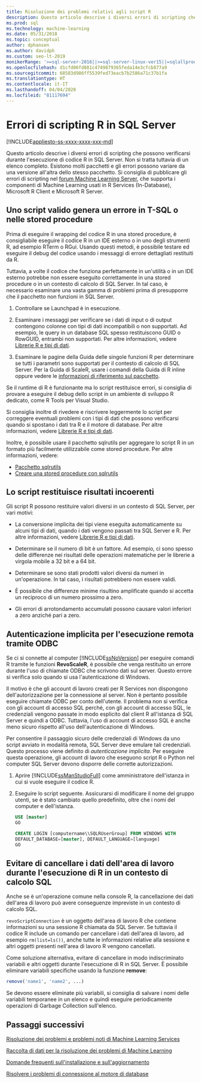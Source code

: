 ```yaml
---
title: Risoluzione dei problemi relativi agli script R
description: Questo articolo descrive i diversi errori di scripting che possono verificarsi durante l'esecuzione di codice R in SQL Server.
ms.prod: sql
ms.technology: machine-learning
ms.date: 05/31/2018
ms.topic: conceptual
author: dphansen
ms.author: davidph
ms.custom: seo-lt-2019
monikerRange: '>=sql-server-2016||>=sql-server-linux-ver15||=sqlallproducts-allversions'
ms.openlocfilehash: d1cfd06fd881c4749879365feda14e3cfcb877a9
ms.sourcegitcommit: 68583d986ff5539fed73eacb7b2586a71c37b1fa
ms.translationtype: HT
ms.contentlocale: it-IT
ms.lasthandoff: 04/04/2020
ms.locfileid: "81117694"
---
```

# <a name="r-scripting-errors-in-sql-server"></a>Errori di scripting R in SQL Server
[!INCLUDE[appliesto-ss-xxxx-xxxx-xxx-md](../includes/appliesto-ss-xxxx-xxxx-xxx-md.md)]

Questo articolo descrive i diversi errori di scripting che possono verificarsi durante l'esecuzione di codice R in SQL Server. Non si tratta tuttavia di un elenco completo. Esistono molti pacchetti e gli errori possono variare da una versione all'altra dello stesso pacchetto. Si consiglia di pubblicare gli errori di scripting nel [forum Machine Learning Server](https://social.msdn.microsoft.com/Forums/home?category=MicrosoftR), che supporta i componenti di Machine Learning usati in R Services (In-Database), Microsoft R Client e Microsoft R Server.

## <a name="valid-script-fails-in-t-sql-or-in-stored-procedures"></a>Uno script valido genera un errore in T-SQL o nelle stored procedure

Prima di eseguire il wrapping del codice R in una stored procedure, è consigliabile eseguire il codice R in un IDE esterno o in uno degli strumenti R, ad esempio RTerm o RGui. Usando questi metodi, è possibile testare ed eseguire il debug del codice usando i messaggi di errore dettagliati restituiti da R.

Tuttavia, a volte il codice che funziona perfettamente in un'utilità o in un IDE esterno potrebbe non essere eseguito correttamente in una stored procedure o in un contesto di calcolo di SQL Server. In tal caso, è necessario esaminare una vasta gamma di problemi prima di presupporre che il pacchetto non funzioni in SQL Server.

1. Controllare se Launchpad è in esecuzione.

2. Esaminare i messaggi per verificare se i dati di input o di output contengono colonne con tipi di dati incompatibili o non supportati. Ad esempio, le query in un database SQL spesso restituiscono GUID o RowGUID, entrambi non supportati. Per altre informazioni, vedere [Librerie R e tipi di dati](r/r-libraries-and-data-types.md).

3. Esaminare le pagine della Guida delle singole funzioni R per determinare se tutti i parametri sono supportati per il contesto di calcolo di SQL Server. Per la Guida di ScaleR, usare i comandi della Guida di R inline oppure vedere le [informazioni di riferimento sul pacchetto](https://docs.microsoft.com/r-server/r-reference/revoscaler/revoscaler).

Se il runtime di R è funzionante ma lo script restituisce errori, si consiglia di provare a eseguire il debug dello script in un ambiente di sviluppo R dedicato, come R Tools per Visual Studio.

Si consiglia inoltre di rivedere e riscrivere leggermente lo script per correggere eventuali problemi con i tipi di dati che possono verificarsi quando si spostano i dati tra R e il motore di database. Per altre informazioni, vedere [Librerie R e tipi di dati](r/r-libraries-and-data-types.md).

Inoltre, è possibile usare il pacchetto sqlrutils per aggregare lo script R in un formato più facilmente utilizzabile come stored procedure. Per altre informazioni, vedere:
* [Pacchetto sqlrutils](r/ref-r-sqlrutils.md)
* [Creare una stored procedure con sqlrutils](r/how-to-create-a-stored-procedure-using-sqlrutils.md)

## <a name="script-returns-inconsistent-results"></a>Lo script restituisce risultati incoerenti

Gli script R possono restituire valori diversi in un contesto di SQL Server, per vari motivi:

- La conversione implicita dei tipi viene eseguita automaticamente su alcuni tipi di dati, quando i dati vengono passati tra SQL Server e R. Per altre informazioni, vedere [Librerie R e tipi di dati](r/r-libraries-and-data-types.md).

- Determinare se il numero di bit è un fattore. Ad esempio, ci sono spesso delle differenze nei risultati delle operazioni matematiche per le librerie a virgola mobile a 32 bit e a 64 bit.

- Determinare se sono stati prodotti valori diversi da numeri in un'operazione. In tal caso, i risultati potrebbero non essere validi.

- È possibile che differenze minime risultino amplificate quando si accetta un reciproco di un numero prossimo a zero.

- Gli errori di arrotondamento accumulati possono causare valori inferiori a zero anziché pari a zero.

## <a name="implied-authentication-for-remote-execution-via-odbc"></a>Autenticazione implicita per l'esecuzione remota tramite ODBC

Se ci si connette al computer [!INCLUDE[ssNoVersion](../includes/ssnoversion-md.md)] per eseguire comandi R tramite le funzioni **RevoScaleR**, è possibile che venga restituito un errore durante l'uso di chiamate ODBC che scrivono dati sul server. Questo errore si verifica solo quando si usa l'autenticazione di Windows.

Il motivo è che gli account di lavoro creati per R Services non dispongono dell'autorizzazione per la connessione al server. Non è pertanto possibile eseguire chiamate ODBC per conto dell'utente. Il problema non si verifica con gli account di accesso SQL perché, con gli account di accesso SQL, le credenziali vengono passate in modo esplicito dal client R all'istanza di SQL Server e quindi a ODBC. Tuttavia, l'uso di account di accesso SQL è anche meno sicuro rispetto all'uso dell'autenticazione di Windows.

Per consentire il passaggio sicuro delle credenziali di Windows da uno script avviato in modalità remota, SQL Server deve emulare tali credenziali. Questo processo viene definito di _autenticazione implicita_. Per eseguire questa operazione, gli account di lavoro che eseguono script R o Python nel computer SQL Server devono disporre delle corrette autorizzazioni.

1. Aprire [!INCLUDE[ssManStudioFull](../includes/ssmanstudiofull-md.md)] come amministratore dell'istanza in cui si vuole eseguire il codice R.

2. Eseguire lo script seguente. Assicurarsi di modificare il nome del gruppo utenti, se è stato cambiato quello predefinito, oltre che i nomi del computer e dell'istanza.

    ```sql
    USE [master]
    GO
    
    CREATE LOGIN [computername\\SQLRUserGroup] FROM WINDOWS WITH
    DEFAULT_DATABASE=[master], DEFAULT_LANGUAGE=[language]
    GO
    ```

## <a name="avoid-clearing-the-workspace-while-youre-running-r-in-a-sql-compute-context"></a>Evitare di cancellare i dati dell'area di lavoro durante l'esecuzione di R in un contesto di calcolo SQL

Anche se è un'operazione comune nella console R, la cancellazione dei dati dell'area di lavoro può avere conseguenze impreviste in un contesto di calcolo SQL.

`revoScriptConnection` è un oggetto dell'area di lavoro R che contiene informazioni su una sessione R chiamata da SQL Server. Se tuttavia il codice R include un comando per cancellare i dati dell'area di lavoro, ad esempio `rm(list=ls())`, anche tutte le informazioni relative alla sessione e altri oggetti presenti nell'area di lavoro R vengono cancellati.

Come soluzione alternativa, evitare di cancellare in modo indiscriminato variabili e altri oggetti durante l'esecuzione di R in SQL Server. È possibile eliminare variabili specifiche usando la funzione **remove**:

```R
remove('name1', 'name2', ...)
```

Se devono essere eliminate più variabili, si consiglia di salvare i nomi delle variabili temporanee in un elenco e quindi eseguire periodicamente operazioni di Garbage Collection sull'elenco.



## <a name="next-steps"></a>Passaggi successivi

[Risoluzione dei problemi e problemi noti di Machine Learning Services](machine-learning-troubleshooting-faq.md)

[Raccolta di dati per la risoluzione dei problemi di Machine Learning](data-collection-ml-troubleshooting-process.md)

[Domande frequenti sull'installazione e sull'aggiornamento](r/upgrade-and-installation-faq-sql-server-r-services.md)

[Risolvere i problemi di connessione al motore di database](../database-engine/configure-windows/troubleshoot-connecting-to-the-sql-server-database-engine.md)

